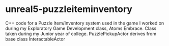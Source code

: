 # unreal5-puzzleiteminventory
C++ code for a Puzzle Item/Inventory system used in the game I worked on during my Exploratory Game Development class, Atoms Embrace. 
Class taken during my Junior year of college.
PuzzlePickupActor derives from base class InteractableActor
